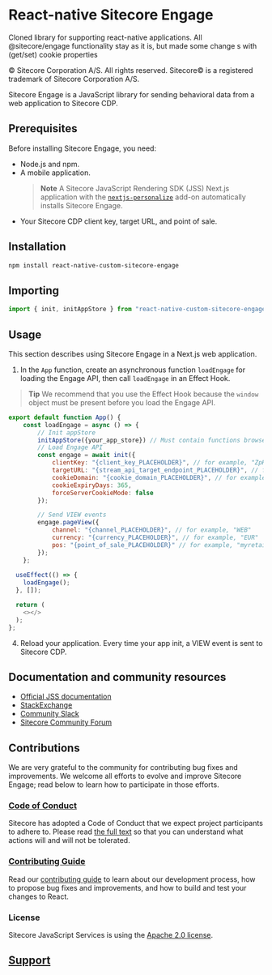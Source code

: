 # React-native Sitecore Engage
Cloned library for supporting react-native applications. All @sitecore/engage functionality stay as it is, but made some change s with (get/set) cookie properties

&copy; Sitecore Corporation A/S. All rights reserved. Sitecore&copy; is a registered trademark of Sitecore Corporation A/S.

Sitecore Engage is a JavaScript library for sending behavioral data from a web application to Sitecore CDP.

## Prerequisites
Before installing Sitecore Engage, you need:
- Node.js and npm.
- A mobile application.
  > **Note**
  > A Sitecore JavaScript Rendering SDK (JSS) Next.js application with the [`nextjs-personalize`](https://doc.sitecore.com/xmc/en/developers/xm-cloud/the-next-js-personalize-add-on.html) add-on automatically installs Sitecore Engage.
- Your Sitecore CDP client key, target URL, and point of sale.

## Installation
```bash
npm install react-native-custom-sitecore-engage
```

## Importing
```js
import { init, initAppStore } from "react-native-custom-sitecore-engage";
```

## Usage
This section describes using Sitecore Engage in a Next.js web application.

1. In the `App` function, create an asynchronous function `loadEngage` for loading the Engage API, then call `loadEngage` in an Effect Hook.
> **Tip**
> We recommend that you use the Effect Hook because the `window` object must be present before you load the Engage API.
```js
export default function App() {
    const loadEngage = async () => {
        // Init appStore
        initAppStore({your_app_store}) // Must contain functions browserId & setBrowserId!!!
        // Load Engage API
        const engage = await init({
            clientKey: "{client_key_PLACEHOLDER}", // for example, "ZpHxO9WvLOfQRVPlvo0BqB8YjGYuFfNe"
            targetURL: "{stream_api_target_endpoint_PLACEHOLDER}", // for example, "https://api-engage-eu.sitecorecloud.io"
            cookieDomain: "{cookie_domain_PLACEHOLDER}", // for example, ".beta.myretailsite.com"
            cookieExpiryDays: 365,
            forceServerCookieMode: false
        });

        // Send VIEW events
        engage.pageView({
            channel: "{channel_PLACEHOLDER}", // for example, "WEB"
            currency: "{currency_PLACEHOLDER}", // for example, "EUR"
            pos: "{point_of_sale_PLACEHOLDER}" // for example, "myretailsite/ireland"
        });
    };
    
  useEffect(() => {
    loadEngage();
  }, []);

  return (
    <></>
  );
};
```

4. Reload your application. Every time your app init, a VIEW event is sent to Sitecore CDP.

## Documentation and community resources

- [Official JSS documentation](https://doc.sitecore.com/xp/en/developers/hd/201/sitecore-headless-development/sitecore-javascript-rendering-sdks--jss-.html)
- [StackExchange](https://sitecore.stackexchange.com/)
- [Community Slack](https://sitecorechat.slack.com/messages/jss)
- [Sitecore Community Forum](https://community.sitecore.net/developers/f/40)

## Contributions

We are very grateful to the community for contributing bug fixes and improvements. We welcome all efforts to evolve and improve Sitecore Engage; read below to learn how to participate in those efforts.

### [Code of Conduct](CODE_OF_CONDUCT.md)

Sitecore has adopted a Code of Conduct that we expect project participants to adhere to. Please read [the full text](CODE_OF_CONDUCT.md) so that you can understand what actions will and will not be tolerated.

### [Contributing Guide](CONTRIBUTING.md)

Read our [contributing guide](CONTRIBUTING.md) to learn about our development process, how to propose bug fixes and improvements, and how to build and test your changes to React.

### License

Sitecore JavaScript Services is using the [Apache 2.0 license](LICENSE.MD).

## [Support](SUPPORT.md)
